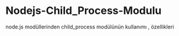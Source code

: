 # Nodejs-Child_Process-Modulu
node.js modüllerinden child_process modülünün kullanımı , özellikleri
